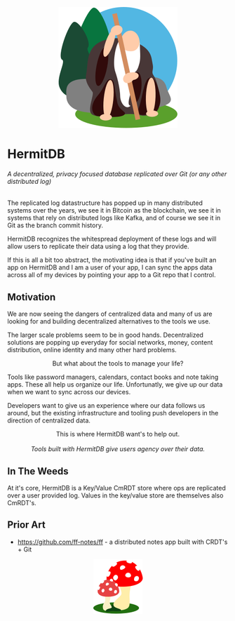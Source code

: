 <p align="center">
  <img src="art/george.svg"></img>
</p>

# HermitDB

###### A decentralized, privacy focused database replicated over Git (or any other distributed log)

The replicated log datastructure has popped up in many distributed systems over the years, we see it in Bitcoin as the blockchain, we see it in systems that rely on distributed logs like Kafka, and of course we see it in Git as the branch commit history.

HermitDB recognizes the whitespread deployment of these logs and will allow users to replicate their data using a log that they provide.

If this is all a bit too abstract, the motivating idea is that if you've built an app on HermitDB and I am a user of your app, I can sync the apps data across all of my devices by pointing your app to a Git repo that I control.


## Motivation

We are now seeing the dangers of centralized data and many of us are looking for and building decentralized alternatives to the tools we use.

The larger scale problems seem to be in good hands. Decentralized solutions are popping up everyday for social networks, money, content distribution, online identity and many other hard problems.

<p align="center">
	But what about the tools to manage your life?
</p>

Tools like password managers, calendars, contact books and note taking apps. These all help us organize our life. Unfortunatly, we give up our data when we want to sync across our devices.

Developers want to give us an experience where our data follows us around, but the existing infrastructure and tooling push developers in the direction of centralized data.
<p align="center">
	This is where HermitDB want's to help out.
	<br>
	<br>
	<i>Tools built with HermitDB give users agency over their data.</i>
</p>
	
## In The Weeds

At it's core, HermitDB is a Key/Value CmRDT store where ops are replicated over a user provided log. Values in the key/value store are themselves also CmRDT's.

## Prior Art

- https://github.com/ff-notes/ff - a distributed notes app built with CRDT's + Git

<p align="center">
  <img src="art/amanita.svg"></img>
</p>
